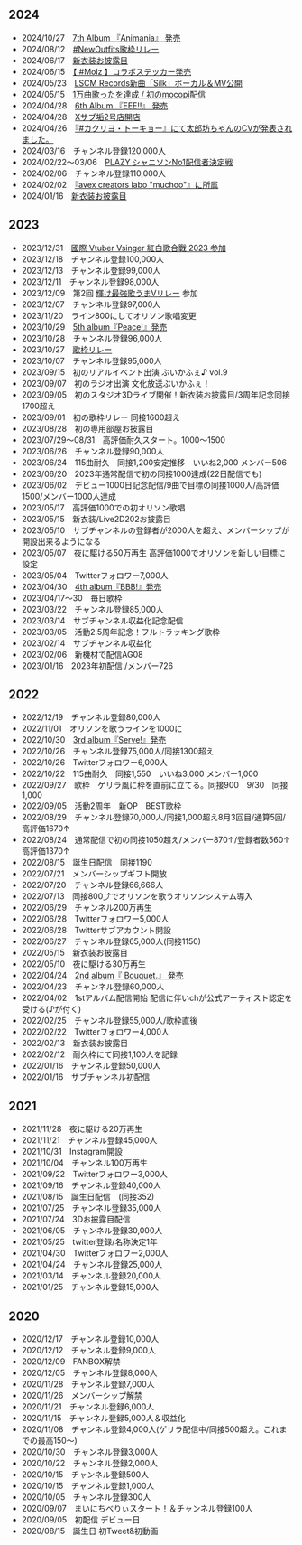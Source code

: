 ﻿## 2024
* 2024/10/27　[7th Album 『Animania』 発売](https://www.maisakiberry.com/7th-animania)
* 2024/08/12　[#NewOutfits歌枠リレー](https://www.youtube.com/watch?v=p0mNIrHhVGI)
* 2024/06/17　[新衣装お披露目](https://www.youtube.com/watch?v=x4_vih6njco)
* 2024/06/15　[【 #Molz 】コラボステッカー発売](https://x.com/MaisakiBerry/status/1801962725251383668)
* 2024/05/23　[LSCM Records新曲「Silk」ボーカル＆MV公開 ](https://x.com/LSmusicopyright/status/1793208513164157138)
* 2024/05/15　[1万曲歌ったを達成 / 初のmocopi配信](https://www.youtube.com/watch?v=IchCmMl04Lo)
* 2024/04/28　[6th Album 『EEE!!』 発売](https://www.maisakiberry.com/6th-eee)
* 2024/04/28　[Xサブ垢2号店開店](https://twitter.com/m_berrychannnn)
* 2024/04/26　[『#カクリヨ・トーキョー』にて太郎坊ちゃんのCVが発表されました。](https://twitter.com/MaisakiBerry/status/1783701568329801780)
* 2024/03/16　チャンネル登録120,000人
* 2024/02/22～03/06　[PLAZY シャニソンNo1配信者決定戦](https://twitter.com/MaisakiBerry/status/1760606375187779610)
* 2024/02/06　チャンネル登録110,000人
* 2024/02/02　[『avex creators labo "muchoo"』に所属](https://twitter.com/MaisakiBerry/status/1753445877644140803)
* 2024/01/16　[新衣装お披露目](https://www.youtube.com/watch?v=_puahGBIXPs)

## 2023
* 2023/12/31　[國際 Vtuber Vsinger 紅白歌合戰 2023 参加](https://www.youtube.com/watch?v=qCrihRF4wvM&t=2664s)
* 2023/12/18　チャンネル登録100,000人
* 2023/12/13　チャンネル登録99,000人
* 2023/12/11　チャンネル登録98,000人
* 2023/12/09　第2回 [輝け最強歌うまVリレー](https://www.youtube.com/watch?v=8nOYm-3JNx0) 参加
* 2023/12/07　チャンネル登録97,000人
* 2023/11/20　ライン800にしてオリソン歌唱変更
* 2023/10/29　[5th album『Peace!』発売](https://www.maisakiberry.com/5th-peace)
* 2023/10/28　チャンネル登録96,000人
* 2023/10/27　[歌枠リレー](https://www.youtube.com/watch?v=S70Y40SBnsw)
* 2023/10/07　チャンネル登録95,000人
* 2023/09/15　初のリアルイベント出演 ぶいかふぇ♪ vol.9
* 2023/09/07　初のラジオ出演 文化放送ぶいかふぇ！
* 2023/09/05　初のスタジオ3Dライブ開催！新衣装お披露目/3周年記念同接1700超え
* 2023/09/01　初の歌枠リレー 同接1600超え
* 2023/08/28　初の専用部屋お披露目
* 2023/07/29～08/31　高評価耐久スタート。1000～1500
* 2023/06/26　チャンネル登録90,000人
* 2023/06/24　115曲耐久　同接1,200安定推移　いいね2,000 メンバー506
* 2023/06/20　2023年通常配信で初の同接1000達成(22日配信でも)
* 2023/06/02　デビュー1000日記念配信/9曲で目標の同接1000人/高評価1500/メンバー1000人達成
* 2023/05/17　高評価1000での初オリソン歌唱
* 2023/05/15　新衣装/Live2D202お披露目
* 2023/05/10　サブチャンネルの登録者が2000人を超え、メンバーシップが開設出来るようになる
* 2023/05/07　夜に駆ける50万再生  高評価1000でオリソンを新しい目標に設定
* 2023/05/04　Twitterフォロワー7,000人
* 2023/04/30　[4th album『BBB!』発売](https://www.maisakiberry.com/4th-bbb)
* 2023/04/17～30　毎日歌枠
* 2023/03/22　チャンネル登録85,000人
* 2023/03/14　サブチャンネル収益化記念配信
* 2023/03/05　活動2.5周年記念！フルトラッキング歌枠
* 2023/02/14　サブチャンネル収益化
* 2023/02/06　新機材で配信AG08
* 2023/01/16　2023年初配信 /メンバー726
## 2022
* 2022/12/19　チャンネル登録80,000人
* 2022/11/01　オリソンを歌うラインを1000に
* 2022/10/30　[3rd album『Serve!』発売](https://www.maisakiberry.com/3rd-serve)
* 2022/10/26　チャンネル登録75,000人/同接1300超え
* 2022/10/26　Twitterフォロワー6,000人
* 2022/10/22　115曲耐久　同接1,550　いいね3,000 メンバー1,000
* 2022/09/27　歌枠　ゲリラ風に枠を直前に立てる。同接900　9/30　同接1,000
* 2022/09/05　活動2周年　新OP　BEST歌枠
* 2022/08/29　チャンネル登録70,000人/同接1,000超え8月3回目/通算5回/高評価1670↑
* 2022/08/24　通常配信で初の同接1050超え/メンバー870↑/登録者数560↑高評価1370↑
* 2022/08/15　誕生日配信　同接1190
* 2022/07/21　メンバーシップギフト開放
* 2022/07/20　チャンネル登録66,666人
* 2022/07/13　同接800⤴でオリソンを歌うオリソンシステム導入
* 2022/06/29　チャンネル200万再生
* 2022/06/28　Twitterフォロワー5,000人
* 2022/06/28　Twitterサブアカウント開設
* 2022/06/27　チャンネル登録65,000人(同接1150)
* 2022/05/15　新衣装お披露目
* 2022/05/10　夜に駆ける30万再生
* 2022/04/24　[2nd album『 Bouquet.』 発売](https://www.maisakiberry.com/2nd-bouquet)
* 2022/04/23　チャンネル登録60,000人
* 2022/04/02　1stアルバム配信開始  配信に伴いchが公式アーティスト認定を受ける(♪が付く)
* 2022/02/25　チャンネル登録55,000人/歌枠直後
* 2022/02/22　Twitterフォロワー4,000人
* 2022/02/13　新衣装お披露目
* 2022/02/12　耐久枠にて同接1,100人を記録
* 2022/01/16　チャンネル登録50,000人
* 2022/01/16　サブチャンネル初配信
## 2021
* 2021/11/28　夜に駆ける20万再生
* 2021/11/21　チャンネル登録45,000人
* 2021/10/31　Instagram開設
* 2021/10/04　チャンネル100万再生
* 2021/09/22　Twitterフォロワー3,000人
* 2021/09/16　チャンネル登録40,000人
* 2021/08/15　誕生日配信　(同接352)
* 2021/07/25　チャンネル登録35,000人
* 2021/07/24　3Dお披露目配信
* 2021/06/05　チャンネル登録30,000人
* 2021/05/25　twitter登録/名称決定1年
* 2021/04/30　Twitterフォロワー2,000人
* 2021/04/24　チャンネル登録25,000人
* 2021/03/14　チャンネル登録20,000人
* 2021/01/25　チャンネル登録15,000人
## 2020
* 2020/12/17　チャンネル登録10,000人
* 2020/12/12　チャンネル登録9,000人
* 2020/12/09　FANBOX解禁
* 2020/12/05　チャンネル登録8,000人
* 2020/11/28　チャンネル登録7,000人
* 2020/11/26　メンバーシップ解禁
* 2020/11/21　チャンネル登録6,000人
* 2020/11/15　チャンネル登録5,000人＆収益化
* 2020/11/08　チャンネル登録4,000人(ゲリラ配信中/同接500超え。これまでの最高150～)
* 2020/10/30　チャンネル登録3,000人
* 2020/10/22　チャンネル登録2,000人
* 2020/10/15　チャンネル登録500人
* 2020/10/15　チャンネル登録1,000人
* 2020/10/05　チャンネル登録300人
* 2020/09/07　まいにちべりぃスタート！＆チャンネル登録100人
* 2020/09/05　初配信 デビュー日
* 2020/08/15　誕生日 初Tweet&初動画